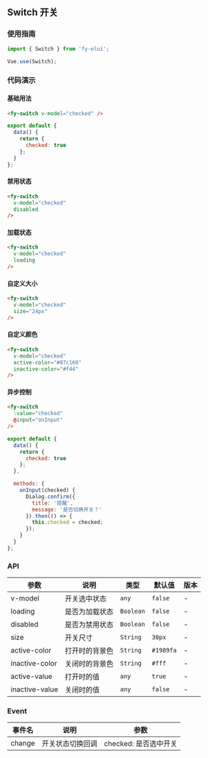 ## Switch 开关

### 使用指南
``` javascript
import { Switch } from 'fy-elui';

Vue.use(Switch);
```

### 代码演示

#### 基础用法

```html
<fy-switch v-model="checked" />
```

```javascript
export default {
  data() {
    return {
      checked: true
    };
  }
};  
```

#### 禁用状态

```html
<fy-switch
  v-model="checked"
  disabled
/>
```

#### 加载状态

```html
<fy-switch
  v-model="checked"
  loading
/>
```

#### 自定义大小

```html
<fy-switch
  v-model="checked"
  size="24px"
/>
```

#### 自定义颜色

```html
<fy-switch
  v-model="checked"
  active-color="#07c160"
  inactive-color="#f44"
/>
```

#### 异步控制

```html
<fy-switch
  :value="checked"
  @input="onInput"
/>
```

```javascript
export default {
  data() {
    return {
      checked: true
    };
  },

  methods: {
    onInput(checked) {
      Dialog.confirm({
        title: '提醒',
        message: '是否切换开关？'
      }).then(() => {
        this.checked = checked;
      });
    }
  }
}; 
```

### API

| 参数 | 说明 | 类型 | 默认值 | 版本 |
|------|------|------|------|------|
| v-model | 开关选中状态 | `any` | `false` | - |
| loading | 是否为加载状态 | `Boolean` | `false` | - |
| disabled | 是否为禁用状态 | `Boolean` | `false` | - |
| size | 开关尺寸 | `String` | `30px` | - |
| active-color | 打开时的背景色 | `String` | `#1989fa` | - |
| inactive-color | 关闭时的背景色 | `String` | `#fff` | - |
| active-value | 打开时的值 | `any` | `true` | - |
| inactive-value | 关闭时的值 | `any` | `false` | - |

### Event

| 事件名 | 说明 | 参数 |
|------|------|------|
| change | 开关状态切换回调 | checked: 是否选中开关 |
